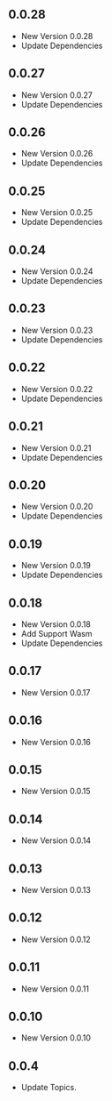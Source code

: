 ## 0.0.28

- New Version 0.0.28
- Update Dependencies
## 0.0.27

- New Version 0.0.27
- Update Dependencies
## 0.0.26

- New Version 0.0.26
- Update Dependencies
## 0.0.25

- New Version 0.0.25
- Update Dependencies
## 0.0.24

- New Version 0.0.24
- Update Dependencies
## 0.0.23

- New Version 0.0.23
- Update Dependencies
## 0.0.22

- New Version 0.0.22
- Update Dependencies
## 0.0.21

- New Version 0.0.21
- Update Dependencies
## 0.0.20

- New Version 0.0.20
- Update Dependencies
## 0.0.19

- New Version 0.0.19
- Update Dependencies
## 0.0.18

- New Version 0.0.18
- Add Support Wasm
- Update Dependencies
## 0.0.17

- New Version 0.0.17


## 0.0.16

- New Version 0.0.16


## 0.0.15

- New Version 0.0.15


## 0.0.14

- New Version 0.0.14


## 0.0.13

- New Version 0.0.13


## 0.0.12

- New Version 0.0.12


## 0.0.11

- New Version 0.0.11


## 0.0.10

- New Version 0.0.10


## 0.0.4

- Update Topics.
